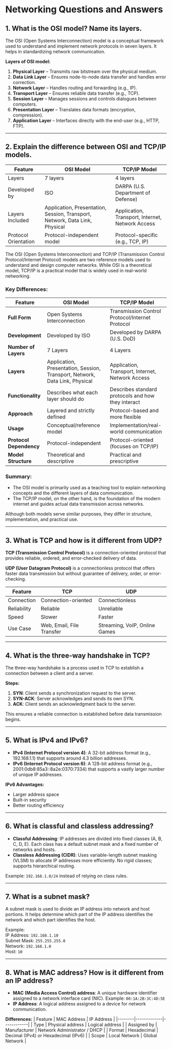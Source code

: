 # Networking Questions and Answers

## 1. What is the OSI model? Name its layers.
The OSI (Open Systems Interconnection) model is a conceptual framework used to understand and implement network protocols in seven layers. It helps in standardizing network communication.

**Layers of OSI model:**
1. **Physical Layer** – Transmits raw bitstream over the physical medium.
2. **Data Link Layer** – Ensures node-to-node data transfer and handles error correction.
3. **Network Layer** – Handles routing and forwarding (e.g., IP).
4. **Transport Layer** – Ensures reliable data transfer (e.g., TCP).
5. **Session Layer** – Manages sessions and controls dialogues between computers.
6. **Presentation Layer** – Translates data formats (encryption, compression).
7. **Application Layer** – Interfaces directly with the end-user (e.g., HTTP, FTP).

---

## 2. Explain the difference between OSI and TCP/IP models.
| Feature | OSI Model | TCP/IP Model |
|--------|-----------|--------------|
| Layers | 7 layers  | 4 layers     |
| Developed by | ISO | DARPA (U.S. Department of Defense) |
| Layers Included | Application, Presentation, Session, Transport, Network, Data Link, Physical | Application, Transport, Internet, Network Access |
| Protocol Orientation | Protocol-independent model | Protocol-specific (e.g., TCP, IP) |

The OSI (Open Systems Interconnection) and TCP/IP (Transmission Control Protocol/Internet Protocol) models are two reference models used to understand and design computer networks. While OSI is a theoretical model, TCP/IP is a practical model that is widely used in real-world networking.

### Key Differences:

| Feature                    | OSI Model                                   | TCP/IP Model                              |
|---------------------------|---------------------------------------------|-------------------------------------------|
| **Full Form**             | Open Systems Interconnection                | Transmission Control Protocol/Internet Protocol |
| **Development**           | Developed by ISO                            | Developed by DARPA (U.S. DoD)              |
| **Number of Layers**      | 7 Layers                                    | 4 Layers                                   |
| **Layers**                | Application, Presentation, Session, Transport, Network, Data Link, Physical | Application, Transport, Internet, Network Access |
| **Functionality**         | Describes what each layer should do         | Describes standard protocols and how they interact |
| **Approach**              | Layered and strictly defined                | Protocol-based and more flexible           |
| **Usage**                 | Conceptual/reference model                  | Implementation/real-world communication   |
| **Protocol Dependency**   | Protocol-independent                        | Protocol-oriented (focuses on TCP/IP)     |
| **Model Structure**       | Theoretical and descriptive                 | Practical and prescriptive                 |

### Summary:
- The OSI model is primarily used as a teaching tool to explain networking concepts and the different layers of data communication.
- The TCP/IP model, on the other hand, is the foundation of the modern internet and guides actual data transmission across networks.

Although both models serve similar purposes, they differ in structure, implementation, and practical use.

---

## 3. What is TCP and how is it different from UDP?
**TCP (Transmission Control Protocol)** is a connection-oriented protocol that provides reliable, ordered, and error-checked delivery of data.

**UDP (User Datagram Protocol)** is a connectionless protocol that offers faster data transmission but without guarantee of delivery, order, or error-checking.

| Feature | TCP | UDP |
|--------|-----|-----|
| Connection | Connection-oriented | Connectionless |
| Reliability | Reliable | Unreliable |
| Speed | Slower | Faster |
| Use Case | Web, Email, File Transfer | Streaming, VoIP, Online Games |

---

## 4. What is the three-way handshake in TCP?
The three-way handshake is a process used in TCP to establish a connection between a client and a server.

**Steps:**
1. **SYN**: Client sends a synchronization request to the server.
2. **SYN-ACK**: Server acknowledges and sends its own SYN.
3. **ACK**: Client sends an acknowledgment back to the server.

This ensures a reliable connection is established before data transmission begins.

---

## 5. What is IPv4 and IPv6?
- **IPv4 (Internet Protocol version 4)**: A 32-bit address format (e.g., 192.168.1.1) that supports around 4.3 billion addresses.
- **IPv6 (Internet Protocol version 6)**: A 128-bit address format (e.g., 2001:0db8:85a3::8a2e:0370:7334) that supports a vastly larger number of unique IP addresses.

**IPv6 Advantages:**
- Larger address space
- Built-in security
- Better routing efficiency

---

## 6. What is classful and classless addressing?
- **Classful Addressing**: IP addresses are divided into fixed classes (A, B, C, D, E). Each class has a default subnet mask and a fixed number of networks and hosts.
- **Classless Addressing (CIDR)**: Uses variable-length subnet masking (VLSM) to allocate IP addresses more efficiently. No rigid classes; supports hierarchical routing.

Example: `192.168.1.0/24` instead of relying on class rules.

---

## 7. What is a subnet mask?
A subnet mask is used to divide an IP address into network and host portions. It helps determine which part of the IP address identifies the network and which part identifies the host.

Example:  
IP Address: `192.168.1.10`  
Subnet Mask: `255.255.255.0`  
Network: `192.168.1.0`  
Host: `10`

---

## 8. What is MAC address? How is it different from an IP address?
- **MAC (Media Access Control) address**: A unique hardware identifier assigned to a network interface card (NIC). Example: `00:1A:2B:3C:4D:5E`
- **IP Address**: A logical address assigned to a device for network communication.

**Differences:**
| Feature | MAC Address | IP Address |
|--------|-------------|------------|
| Type | Physical address | Logical address |
| Assigned by | Manufacturer | Network Administrator / DHCP |
| Format | Hexadecimal | Decimal (IPv4) or Hexadecimal (IPv6) |
| Scope | Local Network | Global Network |
